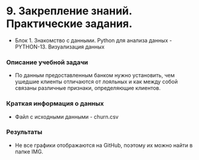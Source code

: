# 9. Закрепление знаний. Практические задания.
* Блок 1. Знакомство с данными. Python для анализа данных - PYTHON-13. Визуализация данных 

### Описание учебной задачи
- По данным предоставленным банком нужно установить, чем ушедшие клиенты отличаются от лояльных и как между собой связаны различные признаки, определяющие клиентов.

### Краткая информация о данных
- Файл с исходными данными - churn.csv

### Результаты
- Не все графики отображаются на GitHub, поэтому их можно найти в папке IMG.